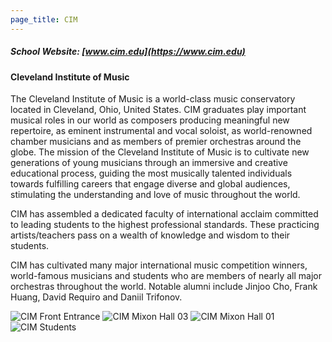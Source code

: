 ```yaml
---
page_title: CIM
---
```


##### School Website: [www.cim.edu](https://www.cim.edu)

#### Cleveland Institute of Music

The Cleveland Institute of Music is a world-class music conservatory located in Cleveland, Ohio, United States. CIM graduates play important musical roles in our world as composers producing meaningful new repertoire, as eminent instrumental and vocal soloist, as world-renowned chamber musicians and as members of premier orchestras around the globe. The mission of the
Cleveland Institute of Music is to cultivate new generations of young musicians through an immersive and creative educational process, guiding the most musically talented individuals towards fulfilling careers that engage diverse and global audiences, stimulating the understanding and love of music throughout the world.

CIM has assembled a dedicated faculty of international acclaim committed to leading students to the highest professional standards. These practicing artists/teachers pass on a wealth of knowledge and wisdom to their students.

CIM has cultivated many major international music competition winners, world-famous musicians and students who are members of nearly all major orchestras throughout the world. Notable alumni include Jinjoo Cho, Frank Huang, David Requiro and Daniil Trifonov.


![CIM Front Entrance](/img/cim-img/cim-front-entrance.jpg)
![CIM Mixon Hall 03](/img/cim-img/mixon-hall-03.jpg)
![CIM Mixon Hall 01](/img/cim-img/mixon-hall-01.jpg)
![CIM Students](/img/cim-img/cim-students.jpg)
